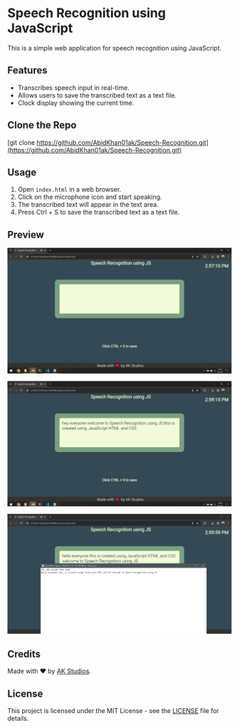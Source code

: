 # Speech Recognition using JavaScript

This is a simple web application for speech recognition using JavaScript.

## Features

- Transcribes speech input in real-time.
- Allows users to save the transcribed text as a text file.
- Clock display showing the current time.




## Clone the Repo
[git clone https://github.com/AbidKhan01ak/Speech-Recognition.git](https://github.com/AbidKhan01ak/Speech-Recognition.git)



## Usage

1. Open `index.html` in a web browser.
2. Click on the microphone icon and start speaking.
3. The transcribed text will appear in the text area.
4. Press Ctrl + S to save the transcribed text as a text file.

## Preview

![Preview Image 1](./assets/preview1.PNG)

![Preview Image 2](./assets/preview2.PNG)

![Preview Image 3](./assets/preview3.PNG)

## Credits

Made with ❤️ by [AK Studios](https://github.com/AbidKhan01ak).


## License
This project is licensed under the MIT License - see the [LICENSE](LICENSE) file for details.

